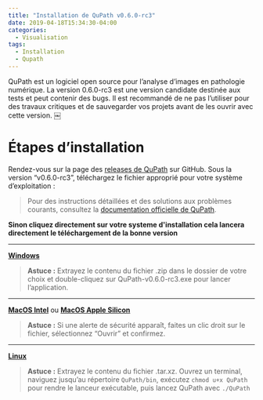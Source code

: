 ```yaml
---
title: "Installation de QuPath v0.6.0-rc3"
date: 2019-04-18T15:34:30-04:00
categories:
  - Visualisation
tags:
  - Installation
  - Qupath
---
```


QuPath est un logiciel open source pour l’analyse d’images en pathologie numérique. La version 0.6.0-rc3 est une version candidate destinée aux tests et peut contenir des bugs. Il est recommandé de ne pas l’utiliser pour des travaux critiques et de sauvegarder vos projets avant de les ouvrir avec cette version.  ￼

# Étapes d’installation

Rendez-vous sur la page des [releases de QuPath](https://github.com/qupath/qupath/releases) sur GitHub.
Sous la version “v0.6.0-rc3”, téléchargez le fichier approprié pour votre système d’exploitation :

>  Pour des instructions détaillées et des solutions aux problèmes courants, consultez la [documentation officielle de QuPath](https://qupath.readthedocs.io/en/latest/docs/intro/installation.html).

**Sinon cliquez directement sur votre systeme d'installation cela lancera directement le téléchargement de la bonne version**

---

[**Windows**](https://github.com/qupath/qupath/releases/download/v0.6.0-rc3/QuPath-v0.6.0-rc3-Windows.zip)
>  **Astuce :** Extrayez le contenu du fichier .zip dans le dossier de votre choix et double-cliquez sur QuPath-v0.6.0-rc3.exe pour lancer l’application.

---

[**MacOS Intel**](https://github.com/qupath/qupath/releases/download/v0.6.0-rc3/QuPath-v0.6.0-rc3-Mac-x64.pkg) ou [**MacOS Apple Silicon**](https://github.com/qupath/qupath/releases/download/v0.6.0-rc3/QuPath-v0.6.0-rc3-Mac-arm64.pkg)
>  **Astuce :** Si une alerte de sécurité apparaît, faites un clic droit sur le fichier, sélectionnez “Ouvrir” et confirmez.

---

[**Linux**](https://github.com/qupath/qupath/releases/download/v0.6.0-rc3/QuPath-v0.6.0-rc3-Linux.tar.xz)
>  **Astuce :** Extrayez le contenu du fichier .tar.xz.
    Ouvrez un terminal, naviguez jusqu’au répertoire `QuPath/bin`, exécutez `chmod u+x QuPath` pour rendre le lanceur exécutable, puis lancez QuPath avec `./QuPath`